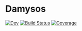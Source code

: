# Damysos

[![Dev](https://img.shields.io/badge/docs-dev-blue.svg)](https://how09898.gitlab.io/Damysos.jl/dev)
[![Build Status](https://git.uni-regensburg.de/how09898/Damysos.jl/badges/main/pipeline.svg)](https://git.uni-regensburg.de/how09898/Damysos.jl/pipelines)
[![Coverage](https://git.uni-regensburg.de/how09898/Damysos.jl/badges/main/coverage.svg)](https://git.uni-regensburg.de/how09898/Damysos.jl/commits/main)
